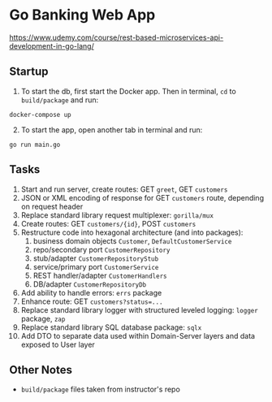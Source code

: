 # Go Banking Web App
https://www.udemy.com/course/rest-based-microservices-api-development-in-go-lang/

## Startup
1. To start the db, first start the Docker app. Then in terminal, `cd` to `build/package` and run:
```
docker-compose up
```
2. To start the app, open another tab in terminal and run:
```
go run main.go
```

## Tasks
1. Start and run server, create routes: GET `greet`, GET `customers`
2. JSON or XML encoding of response for GET `customers` route, depending on request header
3. Replace standard library request multiplexer: `gorilla/mux`
4. Create routes: GET `customers/{id}`,  POST `customers`
5. Restructure code into hexagonal architecture (and into packages):
   1. business domain objects `Customer`, `DefaultCustomerService`
   2. repo/secondary port `CustomerRepository`
   3. stub/adapter `CustomerRepositoryStub`
   4. service/primary port `CustomerService`
   5. REST handler/adapter `CustomerHandlers`
   6. DB/adapter `CustomerRepositoryDb`
6. Add ability to handle errors: `errs` package
7. Enhance route: GET `customers?status=...`
8. Replace standard library logger with structured leveled logging: `logger` package, `zap`
9. Replace standard library SQL database package: `sqlx`
10. Add DTO to separate data used within Domain-Server layers and data exposed to User layer

## Other Notes
* `build/package` files taken from instructor's repo
